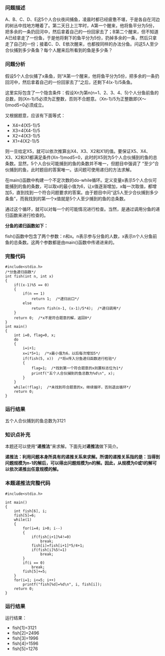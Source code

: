 ### 问题描述
A、B、C、D、E这5个人合伙夜间捕鱼，凌晨时都已经疲惫不堪，于是各自在河边的树丛中找地方睡着了。第二天日上三竿时，A第一个醒来，他将鱼平分为5份，把多余的一条扔回河中，然后拿着自己的一份回家去了；B第二个醒来，但不知道A已经拿走了一份鱼，于是他将剩下的鱼平分为5份，扔掉多余的一条，然后只拿走了自己的一份；接着C、D、E依次醒来，也都按同样的办法分鱼。问这5人至少合伙捕到多少条鱼？每个人醒来后所看到的鱼是多少条？
### 问题分析
假设5个人合伙捕了x条鱼，则“A第一个醒来，他将鱼平分为5份，把多余的一条扔回河中，然后拿着自己的一份回家去了”之后，还剩下4(x-1)/5条鱼。

这里实际包含了一个隐含条件：假设Xn为第n(n=1、2、3、4、5)个人分鱼前鱼的总数，则(Xn-1)/5必须为正整数，否则不合题意。（Xn-1)/5为正整数即(X〜l)mod5=0必须成立。

又根据题意，应该有下面等式：
+ X4=4(X5-1)/5
+ X3=4(X4-1)/5
+ X2=4(X3-1)/5
+ X1=4(X2-1)/5

则一旦给定X5，就可以依次推算出X4、X3、X2和X1的值。要保证X5、X4、X3、X2和X1都满足条件(Xn-1)mod5=0，此时的X5则为5个人合伙捕到的鱼的总条数。显然，5个人合伙可能捕到的鱼的条数并不唯一，但题目中强调了 “至少”合伙捕到的鱼，此时题目的答案唯一。该问题可使用递归的方法求解。

在main()函数中构建一个不定次数的do-while循环。定义变量x表示5个人合伙可能捕到的鱼的条数，可以取x的最小值为6，让x值逐渐增加，x每一次取值，都增加5，直到找到一个符合问题要求的答案。由于题目中问“这5人至少合伙捕到多少条鱼”，而我找到的第一个x值就是5个人至少捕到的鱼的总条数。

通过这个循环，就可以对每一个的可能情况进行检查。当然，是通过调用分鱼的递归函数来进行检查的。

**分鱼的递归函数如下：**

fish()函数中包含了两个参数：n和x。n表示参与分鱼的人数，x表示n个人分鱼前鱼的总条数。这两个参数都是由main()函数中传递进来的。

### 完整代码
```
#include<stdio.h>
/*分鱼递归函数*/
int fish(int n, int x)
{
    if((x-1)%5 == 0)
    {
        if(n == 1)
            return 1;  /*递归出口*/
        else
            return fish(n-1, (x-1)/5*4);  /*递归调用*/
    }
    return 0;  /*x不是符合题意的解，返回0*/
}
int main()
{
    int i=0, flag=0, x;
    do
    {
        i=i+1;
        x=i*5+1;  /*x最小值为6，以后每次增加5*/
        if(fish(5, x))  /*将x传入分鱼递归函数进行检验*/
        {
            flag=1;  /*找到第一个符合题意的x则置标志位为1*/
            printf("五个人合伙捕到的鱼总数为%d\n", x);
        }
    }
    while(!flag);  /*未找到符合题意的x，继续循环，否则退出循环*/
    return 0;
}
```
### 运行结果

五个人合伙捕到的鱼总数为3121

### 知识点补充
本题还可以使用“**递推法**”来求解。下面先对**递推法**做下简介。

**递推法：利用问题本身所具有的递推关系来求解。所谓的递推关系指的是：当得到问题规模为n-1的解后，可以得出问题规模为n的解。因此，从规模为0或1的解可以依次递推出任意规模的解。**
### 本题递推法完整代码
```
#include<stdio.h>

int main()
{
    int fish[6], i;
    fish[5]=6;
    while(1)
    {
        for(i=4; i>0; i--)
        {
            if(fish[i+1]%4!=0)
                break;
            fish[i]=fish[i+1]*5/4+1;
            if(fish[i]%5!=1)
                break;
        }
        if(i == 0)
            break;
        fish[5]+=5;
    }
    for(i=1; i<=5; i++)
        printf("fish[%d]=%d\n", i, fish[i]);
    return 0;
}
```
### 运行结果
运行结果：
+ fish[1]=3121
+ fish[2]=2496
+ fish[3]=1996
+ fish[4]=1596
+ fish[5]=1276
